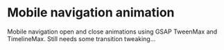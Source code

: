 # Mobile navigation  animation

Mobile navigation open and close animations using GSAP TweenMax and TimelineMax. Still needs some transition tweaking...